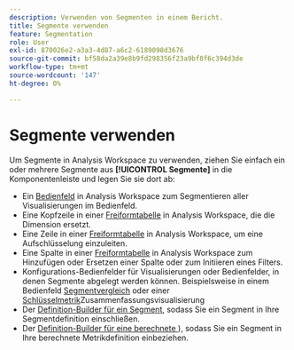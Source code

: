 ```yaml
---
description: Verwenden von Segmenten in einem Bericht.
title: Segmente verwenden
feature: Segmentation
role: User
exl-id: 870026e2-a3a3-4d87-a6c2-6189098d3676
source-git-commit: bf58da2a39e8b9fd298356f23a9bf8f6c394d3de
workflow-type: tm+mt
source-wordcount: '147'
ht-degree: 0%

---
```


# Segmente verwenden

Um Segmente in Analysis Workspace zu verwenden, ziehen Sie einfach ein oder mehrere Segmente aus **[!UICONTROL Segmente]** in die Komponentenleiste und legen Sie sie dort ab:

* Ein [Bedienfeld](/help/analyze/analysis-workspace/c-panels/panels.md) in Analysis Workspace zum Segmentieren aller Visualisierungen im Bedienfeld.
* Eine Kopfzeile in einer [Freiformtabelle](/help/analyze/analysis-workspace/visualizations/freeform-table/freeform-table.md) in Analysis Workspace, die die Dimension ersetzt.
* Eine Zeile in einer [Freiformtabelle](/help/analyze/analysis-workspace/visualizations/freeform-table/freeform-table.md) in Analysis Workspace, um eine Aufschlüsselung einzuleiten.
* Eine Spalte in einer [Freiformtabelle](/help/analyze/analysis-workspace/visualizations/freeform-table/freeform-table.md) in Analysis Workspace zum Hinzufügen oder Ersetzen einer Spalte oder zum Initiieren eines Filters.
* Konfigurations-Bedienfelder für Visualisierungen oder Bedienfelder, in denen Segmente abgelegt werden können. Beispielsweise in einem Bedienfeld [Segmentvergleich](/help/analyze/analysis-workspace/c-panels/c-segment-comparison/segment-comparison.md) oder einer [Schlüsselmetrik](/help/analyze/analysis-workspace/visualizations/key-metric.md)Zusammenfassungsvisualisierung
* Der [Definition-Builder für ein Segment](/help/components/segmentation/segmentation-workflow/seg-build.md#definition-builder), sodass Sie ein Segment in Ihre Segmentdefinition einschließen.
* Der [Definition-Builder für eine berechnete ](/help/components/c-calcmetrics/c-workflow/cm-workflow/c-build-metrics/cm-build-metrics.md#definition-builder)), sodass Sie ein Segment in Ihre berechnete Metrikdefinition einbeziehen.

<!--
How to apply one or more segments to a report from the segment rail.

1. Bring up the report to which you want to apply a segment, for example the [!UICONTROL Pages Report].
1. Click **[!UICONTROL Show Segments]** above the report. The segment rail opens.

   ![](assets/segment_rail.png)

1. Mark the checkbox next to one or more of the segments or **[!UICONTROL Search Segments]** to find the right segment.

   >[!NOTE]
   >
   >You can apply more than one segment to a report (this is called segment stacking). When multiple segments are applied, the criteria in each segment is combined using an 'and' operator and then applied. There is no limit to how many segments you can stack.

   >[!NOTE]
   >
   >Clicking the Information icon (i) next to the segment name lets you preview the key metrics to see whether you have a valid segment and how broad the segment is.

1. You can filter by report suite by selecting the **[!UICONTROL (Only) `<report suite name>`]** check box. This will show only those segments that were last saved in that report suite.
1. Click **[!UICONTROL Apply Segment]** and the report will refresh. The segment or segments that are applied now display at the top of the report:

   ![](assets/applied_segments.png)

-->
